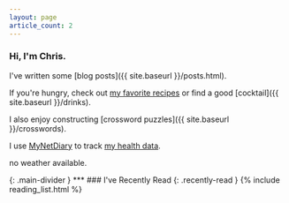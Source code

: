 ```yaml
---
layout: page
article_count: 2
---
```

### Hi, I'm Chris.
I've written some [blog posts]({{ site.baseurl }}/posts.html).

If you're hungry, check out [my favorite recipes](https://www.chrisfnicholson.com/recipes) or find a good [cocktail]({{ site.baseurl }}/drinks).

I also enjoy constructing [crossword puzzles]({{ site.baseurl }}/crosswords).

I use [MyNetDiary](https://www.mynetdiary.com) to track <a class="my-net-diary" href="{{ site.baseurl }}/health.html">my health data</a>.

<p id="weather">no weather available.</p>
{: .main-divider }
***
### I've Recently Read
{: .recently-read }
{% include reading_list.html %}
